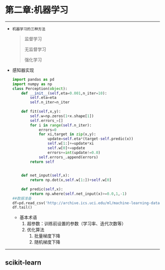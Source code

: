 # 第二章:机器学习

---



* `机器学习的三种方法`

  > 监督学习
  >
  > 无监督学习
  >
  > 强化学习

* 感知器实现

  ```python
  import pandas as pd
  import numpy as np
  class Perception(object):
      def __init__(self,eta=0.001,n_iter=10):
          self.eta=eta
          self.n_iter=n_iter
      
      def fit(self,x,y):
          self.w=np.zeros(1+x.shape[1])
          self.errors_=[]
          for i in range(self.n_iter):
              errors=0
              for xi,target in zip(x,y):
                  update=self.eta*(target-self.predic(x))
                  self.w[1:]+=update*xi
                  self.w[0]+=update
                  errors+=int(update!=0.0)
              self.errors_.append(errors)
          return self
                
                  
      def net_input(self,x):
          return np.dot(x,self.w[1:])+self.w[0]
          
      def predic(self,x):
          return np.where(self.net_input(x)>=0.0,1,-1)
  ##数据准备
  df=pd.read_csv('http://archive.ics.uci.edu/ml/machine-learning-databases/iris/iris.data',header=None)
  df.tail()
  ```

  * 基本术语
    1. 超参数：训练前设置的参数（学习率、迭代次数等）
    2. 优化算法 
       1. 批量梯度下降
       2. 随机梯度下降

---

## scikit-learn

